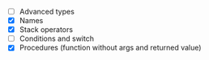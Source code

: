 - [ ] Advanced types
- [X] Names
- [X] Stack operators
- [ ] Conditions and switch
- [X] Procedures (function without args and returned value)